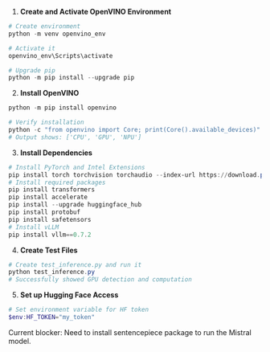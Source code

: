 
1. **Create and Activate OpenVINO Environment**
````powershell
# Create environment
python -m venv openvino_env

# Activate it
openvino_env\Scripts\activate

# Upgrade pip
python -m pip install --upgrade pip
````


2. **Install OpenVINO**
````powershell
python -m pip install openvino

# Verify installation
python -c "from openvino import Core; print(Core().available_devices)"
# Output shows: ['CPU', 'GPU', 'NPU']
````


3. **Install Dependencies**
````powershell
# Install PyTorch and Intel Extensions
pip install torch torchvision torchaudio --index-url https://download.pytorch.org/whl/cpu
# Install required packages
pip install transformers
pip install accelerate
pip install --upgrade huggingface_hub
pip install protobuf
pip install safetensors
# Install vLLM
pip install vllm==0.7.2
````


4. **Create Test Files**
````powershell
# Create test_inference.py and run it
python test_inference.py
# Successfully showed GPU detection and computation
````


5. **Set up Hugging Face Access**
````powershell
# Set environment variable for HF token
$env:HF_TOKEN="my_token"
````


Current blocker: Need to install sentencepiece package to run the Mistral model.